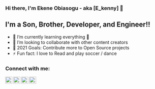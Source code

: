 
<!--
**E-kenny/E-kenny** is a ✨ _special_ ✨ repository because its `README.md` (this file) appears on your GitHub profile.

Here are some ideas to get you started:

- 🔭 I’m currently working on ...
- 🌱 I’m currently learning ...
- 👯 I’m looking to collaborate on ...
- 🤔 I’m looking for help with ...
- 💬 Ask me about ...
- 📫 How to reach me: +23407062341263
- 😄 Pronouns: ...
- ⚡ Fun fact: ...
-->

### Hi there, I'm Ekene Obiasogu - aka [E_kenny] 👋

## I'm a Son, Brother, Developer, and Engineer!!
- 🌱 I’m currently learning everything 🤣
- 👯 I’m looking to collaborate with other content creators
- 🥅 2021 Goals: Contribute more to Open Source projects
- ⚡ Fun fact: I love to Read and play soccer / dance

### Connect with me:
[<img align="left" alt="Ekenny | Twitter" width="22px" src="https://cdn.jsdelivr.net/npm/simple-icons@v3/icons/twitter.svg" />][twitter]
[<img align="left" alt="Ekenny | LinkedIn" width="22px" src="https://cdn.jsdelivr.net/npm/simple-icons@v3/icons/linkedin.svg" />][linkedin]
[<img align="left" alt="Ekenny | Instagram" width="22px" src="https://cdn.jsdelivr.net/npm/simple-icons@v3/icons/instagram.svg" />][instagram]
[<img align="left" alt="Ekenny | Facebook" width="22px" src="https://cdn.jsdelivr.net/npm/simple-icons@v3/icons/facebook.svg" />][facebook]
<br />


[twitter]: https://twitter.com/Engr_Ekenny
[instagram]: https://instagram.com/e_kenny47
[linkedin]: https://linkedin.com/in/ekenny47
[facebook]: https://facebook.com/obiasogu.ekene
